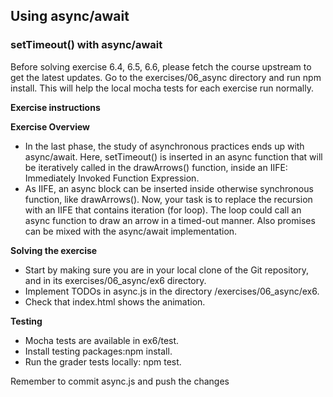 ## Using async/await

### setTimeout() with async/await

Before solving exercise 6.4, 6.5, 6.6, please fetch the course upstream to get the latest updates. Go to the exercises/06_async directory and run npm install. This will help the local mocha tests for each exercise run normally.

**Exercise instructions**

**Exercise Overview**  
  - In the last phase, the study of asynchronous practices ends up with async/await. Here, setTimeout() is inserted in an async function that will be iteratively called in the drawArrows() function, inside an IIFE: Immediately Invoked Function Expression.
  - As IIFE, an async block can be inserted inside otherwise synchronous function, like drawArrows(). Now, your task is to replace the recursion with an IIFE that contains iteration (for loop). The loop could call an async function to draw an arrow in a timed-out manner. Also promises can be mixed with the async/await implementation.

**Solving the exercise**  
  - Start by making sure you are in your local clone of the Git repository, and in its exercises/06_async/ex6 directory.
  - Implement TODOs in async.js in the directory /exercises/06_async/ex6.
  - Check that index.html shows the animation.

**Testing**  
  - Mocha tests are available in ex6/test.
  - Install testing packages:npm install.
  - Run the grader tests locally: npm test.


Remember to commit async.js and push the changes
